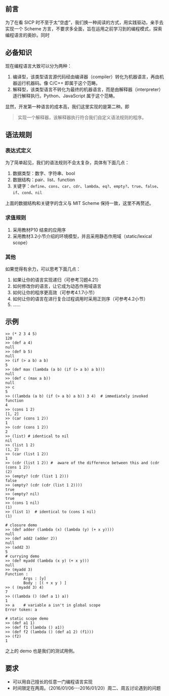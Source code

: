 ## 前言

为了在看 SICP 时不至于太“空虚”，我们换一种阅读的方式，用实践驱动，亲手去实现一个 Scheme 方言，不要求多全面，旨在运用之前学习到的编程模式，探索编程语言的奥妙。同时

## 必备知识

现在编程语言大致可以分为两种：

1. 编译型，该类型语言源代码经由编译器（compiler）转化为机器语言，再由机器运行机器码。像 C/C++ 即属于这个范畴。
2. 解释型，该类型语言不转化为最终的机器语言，而是由解释器（interpreter）逐行解释执行。Python、JavaScript 属于这个范畴。

显然，开发第一种语言的成本高，我们这里实现的是第二种。即

> 实现一个解释器，该解释器执行符合我们自定义语法规则的程序。

## 语法规则

### 表达式定义
为了简单起见，我们的语法规则不会太复杂，具体有下面几点：

1. 数据类型：数字、字符串、bool
2. 数据结构：pair、list、function
3. 关键字：`define`、`cons`、`car`、`cdr`、`lambda`、`eq?`、`empty?`、`true`、`false`、`if`、`cond`、`nil`

上面的数据结构和关键字的含义与 MIT Scheme 保持一致，这里不再赘述。

### 求值规则

1. 采用教材P10 结束的应用序
2. 采用教材3.2小节介绍的环境模型，并且采用静态作用域（static/lexical scope）

### 其他
如果觉得有余力，可以思考下面几点：

1. 如果让你的语言实现递归（可参考习题4.21）
2. 如何修改你的语言，让它成为动态作用域语言
3. 如何让你的程序更高效（可参考4.1.7小节）
4. 如何让你的语言在进行复合过程调用时采用正则序（可参考4.2小节）
5. ......


## 示例

```
>> (* 2 3 4 5)
120
>> (def a 4)
null
>> (def b 5)
null
>> (if (> a b) a b)
5
>> (def max (lambda (a b) (if (> a b) a b)))
null
>> (def c (max a b))
null
>> c
5
>> ((lambda (a b) (if (> a b) a b)) 3 4)  # immediately invoked function
4
>> (cons 1 2)
[1, 2]
>> (car (cons 1 2))
1
>> (cdr (cons 1 2))
2
>> (list) # identical to nil
nil   
>> (list 1 2)
(1, 2)
>> (car (list 1 2))
1
>> (cdr (list 1 2)) #  aware of the difference between this and (cdr (cons 1 2))
(2)
>> (empty? (cdr (list 1 2)))
false
>> (empty? (cdr (cdr (list 1 2))))
true
>> (empty? nil)
true
>> (cons 1 nil)
(1)
>> (list 1)  # identical to (cons 1 nil)
(1)

# closure demo
>> (def adder (lambda (x) (lambda (y) (+ x y))))
null
>> (def add2 (adder 2))
null
>> (add2 3)
5
# currying demo
>> (def myadd (lambda (x y) (+ x y)))
null
>> (myadd 3)
Function :
        Args : [y]
        Body : [( + x y ) ]
>> ( (myadd 3) 4)
7
>> ((lambda () (def a 1) a))
1
>> a    # variable a isn't in global scope
Error token: a

# static scope demo
>> (def a1 1)
>> (def f1 (lambda () a1))
>> (def f2 (lambda () (def a1 2) (f1)))
>> (f2)
1
```
之上的 demo 也是我们的测试用例。

## 要求

- 可以用自己擅长的任意一门编程语言实现
- 时间限定在两周。（2016/01/06---2016/01/20）周二、周五讨论遇到的问题
